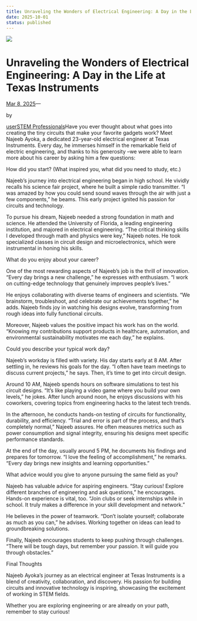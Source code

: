 ```yaml
---
title: Unraveling the Wonders of Electrical Engineering: A Day in the Life at Texas Instruments – KAONS for STEM
date: 2025-10-01
status: published
---
```


![](Unraveling%20the%20Wonders%20of%20Electrical%20Engineering_%20A%20Day%20in%20the%20Life%20at%20Texas%20Instruments%20%E2%80%93%20KAONS%20for%20STEM_files/Screenshot-from-2025-03-07-21-49-53.png)

# Unraveling the Wonders of Electrical Engineering: A Day in the Life at Texas Instruments

[Mar 8, 2025](https://kaonsrobotics.ar-logs.com/2025/03/08/unraveling-the-wonders-of-electrical-engineering-a-day-in-the-life-at-texas-instruments/)—

by

[user](https://kaonsrobotics.ar-logs.com/author/user/)[STEM Professionals](https://kaonsrobotics.ar-logs.com/category/stem-professionals/)Have you ever thought about what goes into creating the tiny circuits
 that make your favorite gadgets work? Meet Najeeb Ayoka, a dedicated 
23-year-old electrical engineer at Texas Instruments. Every day, he 
immerses himself in the remarkable field of electric engineering, and 
thanks to his generosity –we were able to learn more about his career by
 asking him a few questions:

How did you start? (What inspired you, what did you need to study, etc.)

Najeeb’s journey into electrical engineering 
began in high school. He vividly recalls his science fair project, where
 he built a simple radio transmitter. “I was amazed by how you could 
send sound waves through the air with just a few components,” he beams. 
This early project ignited his passion for circuits and technology.

To pursue his dream, Najeeb needed a strong 
foundation in math and science. He attended the University of Florida, a
 leading engineering institution, and majored in electrical engineering.
 “The critical thinking skills I developed through math and physics were
 key,” Najeeb notes. He took specialized classes in circuit design and 
microelectronics, which were instrumental in honing his skills.

What do you enjoy about your career?

One of the most rewarding aspects of Najeeb’s 
job is the thrill of innovation. “Every day brings a new challenge,” he 
expresses with enthusiasm. “I work on cutting-edge technology that 
genuinely improves people’s lives.”

He enjoys collaborating with diverse teams of 
engineers and scientists. “We brainstorm, troubleshoot, and celebrate 
our achievements together,” he adds. Najeeb finds joy in watching his 
designs evolve, transforming from rough ideas into fully functional 
circuits.

Moreover, Najeeb values the positive impact his 
work has on the world. “Knowing my contributions support products in 
healthcare, automation, and environmental sustainability motivates me 
each day,” he explains.

Could you describe your typical work day?

Najeeb’s workday is filled with variety. His 
day starts early at 8 AM. After settling in, he reviews his goals for 
the day. “I often have team meetings to discuss current projects,” he 
says. Then, it’s time to get into circuit design.

Around 10 AM, Najeeb spends hours on software 
simulations to test his circuit designs. “It’s like playing a video game
 where you build your own levels,” he jokes. After lunch around noon, he
 enjoys discussions with his coworkers, covering topics from engineering
 hacks to the latest tech trends.

In the afternoon, he conducts hands-on testing 
of circuits for functionality, durability, and efficiency. “Trial and 
error is part of the process, and that’s completely normal,” Najeeb 
assures. He often measures metrics such as power consumption and signal 
integrity, ensuring his designs meet specific performance standards.

At the end of the day, usually around 5 PM, he 
documents his findings and prepares for tomorrow. “I love the feeling of
 accomplishment,” he remarks. “Every day brings new insights and 
learning opportunities.”

What advice would you give to anyone pursuing the same field as you?

Najeeb has valuable advice for aspiring 
engineers. “Stay curious! Explore different branches of engineering and 
ask questions,” he encourages. Hands-on experience is vital, too. “Join 
clubs or seek internships while in school. It truly makes a difference 
in your skill development and network.”

He believes in the power of teamwork. “Don’t 
isolate yourself; collaborate as much as you can,” he advises. Working 
together on ideas can lead to groundbreaking solutions.

Finally, Najeeb encourages students to keep 
pushing through challenges. “There will be tough days, but remember your
 passion. It will guide you through obstacles.”

Final Thoughts

Najeeb Ayoka’s journey as an electrical 
engineer at Texas Instruments is a blend of creativity, collaboration, 
and discovery. His passion for building circuits and innovative 
technology is inspiring, showcasing the excitement of working in STEM 
fields.

Whether you are exploring engineering or are already on your path, remember to stay curious!

